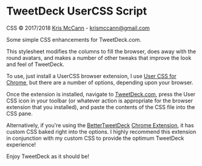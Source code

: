 # TweetDeck UserCSS Script

CSS &copy; 2017/2018 [Kris McCann](https://github.com/AJCrowley) - [krismccann@gmail.com](mailto:krismccann@gmail.com)



Some simple CSS enhancements for TweetDeck.com.

This stylesheet modifies the columns to fill the browser, does away with the round avatars, and makes a number of other tweaks that improve the look and feel of TweetDeck.

To use, just install a UserCSS browser extension, I use [User CSS for Chrome](https://chrome.google.com/webstore/detail/user-css/okpjlejfhacmgjkmknjhadmkdbcldfcb), but there are a number of options, depending upon your browser.

Once the extension is installed, navigate to [TweetDeck.com](https://tweetdeck.twitter.com/), press the User CSS icon in your toolbar (or whatever action is appropriate for the browser extension that you installed), and paste the contents of the CSS file into the CSS pane.

Alternatively, if you're using the [BetterTweetDeck](https://github.com/eramdam/BetterTweetDeck) [Chrome Extension](https://chrome.google.com/webstore/detail/bettertweetdeck/micblkellenpbfapmcpcfhcoeohhnpob?hl=en), it has custom CSS baked right into the options. I highly recommend this extension in conjunction with my custom CSS to provide the optimum TweetDeck experience!

Enjoy TweetDeck as it should be!